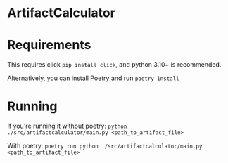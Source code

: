 # ArtifactCalculator

# Requirements
This requires click `pip install click`, and python 3.10+ is recommended.

Alternatively, you can install [Poetry](https://python-poetry.org/docs/#installation) and run `poetry install` 


# Running

If you're running it without poetry:
`python ./src/artifactcalculator/main.py <path_to_artifact_file>`

With poetry:
`poetry run python ./src/artifactcalculator/main.py <path_to_artifact_file>`